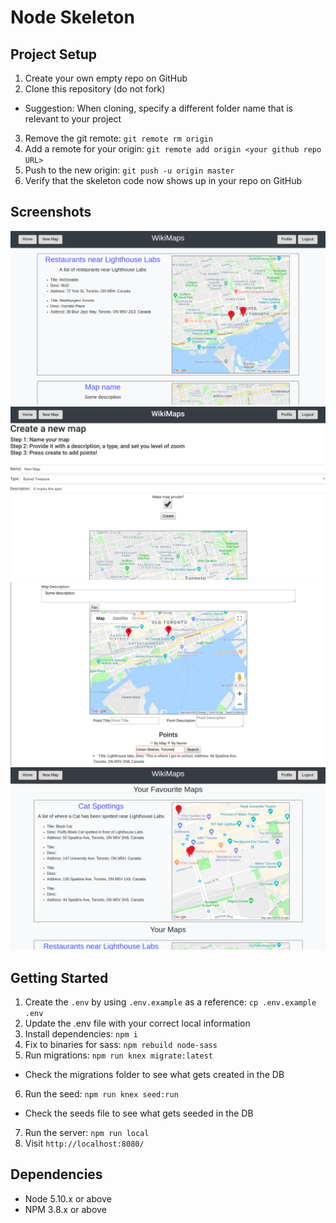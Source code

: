 # Node Skeleton

## Project Setup

1. Create your own empty repo on GitHub
2. Clone this repository (do not fork)
  - Suggestion: When cloning, specify a different folder name that is relevant to your project
3. Remove the git remote: `git remote rm origin`
4. Add a remote for your origin: `git remote add origin <your github repo URL>`
5. Push to the new origin: `git push -u origin master`
6. Verify that the skeleton code now shows up in your repo on GitHub

## Screenshots
!["Screenshot of main page"](https://github.com/RexChiu/LHL-Midterm-WikiMaps/blob/master/docs/main-page.png)
!["Screenshot of new map page"](https://github.com/RexChiu/LHL-Midterm-WikiMaps/blob/master/docs/new-map.png)
!["Screenshot of map details page"](https://github.com/RexChiu/LHL-Midterm-WikiMaps/blob/master/docs/map-details.png)
!["Screenshot of profile page"](https://github.com/RexChiu/LHL-Midterm-WikiMaps/blob/master/docs/user-profile.png)


## Getting Started

1. Create the `.env` by using `.env.example` as a reference: `cp .env.example .env`
2. Update the .env file with your correct local information
3. Install dependencies: `npm i`
4. Fix to binaries for sass: `npm rebuild node-sass`
5. Run migrations: `npm run knex migrate:latest`
  - Check the migrations folder to see what gets created in the DB
6. Run the seed: `npm run knex seed:run`
  - Check the seeds file to see what gets seeded in the DB
7. Run the server: `npm run local`
8. Visit `http://localhost:8080/`

## Dependencies

- Node 5.10.x or above
- NPM 3.8.x or above
